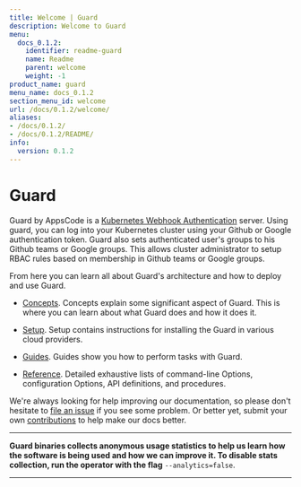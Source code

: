 ```yaml
---
title: Welcome | Guard
description: Welcome to Guard
menu:
  docs_0.1.2:
    identifier: readme-guard
    name: Readme
    parent: welcome
    weight: -1
product_name: guard
menu_name: docs_0.1.2
section_menu_id: welcome
url: /docs/0.1.2/welcome/
aliases:
- /docs/0.1.2/
- /docs/0.1.2/README/
info:
  version: 0.1.2
---
```


# Guard

Guard by AppsCode is a [Kubernetes Webhook Authentication](https://kubernetes.io/docs/admin/authentication/#webhook-token-authentication) server. Using guard, you can log into your Kubernetes cluster using your Github or Google authentication token. Guard also sets authenticated user's groups to his Github teams or Google groups. This allows cluster administrator to setup RBAC rules based on membership in Github teams or Google groups.

From here you can learn all about Guard's architecture and how to deploy and use Guard.

- [Concepts](/docs/0.1.2/concepts/). Concepts explain some significant aspect of Guard. This is where you can learn about what Guard does and how it does it.

- [Setup](/docs/0.1.2/setup/). Setup contains instructions for installing
  the Guard in various cloud providers.

- [Guides](/docs/0.1.2/guides/). Guides show you how to perform tasks with Guard.

- [Reference](/docs/0.1.2/reference/). Detailed exhaustive lists of
command-line Options, configuration Options, API definitions, and procedures.

We're always looking for help improving our documentation, so please don't hesitate to [file an issue](https://github.com/appscode/guard/issues/new) if you see some problem. Or better yet, submit your own [contributions](/docs/0.1.2/CONTRIBUTING) to help
make our docs better.

---

**Guard binaries collects anonymous usage statistics to help us learn how the software is being used and how we can improve it. To disable stats collection, run the operator with the flag** `--analytics=false`.

---
